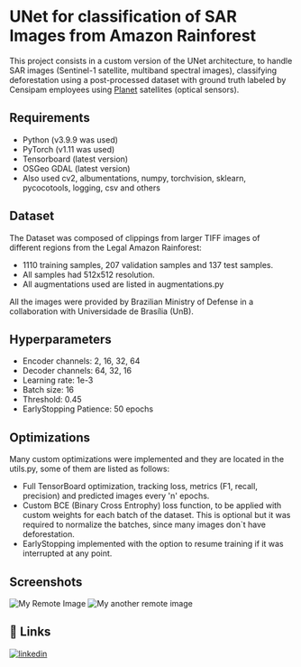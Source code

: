 
# UNet for classification of SAR Images from Amazon Rainforest

This project consists in a custom version of the UNet architecture, to handle SAR images (Sentinel-1 satellite, multiband spectral images), classifying deforestation using a post-processed dataset with ground truth labeled by Censipam employees using [Planet](https://www.planet.com)
 satellites (optical sensors).


## Requirements
- Python (v3.9.9 was used)
- PyTorch (v1.11 was used)
- Tensorboard (latest version)
- OSGeo GDAL (latest version)
- Also used cv2, albumentations, numpy, torchvision, sklearn, pycocotools, logging, csv and others
## Dataset
The Dataset was composed of clippings from larger TIFF images of different regions from the Legal Amazon Rainforest:
- 1110 training samples, 207 validation samples and 137 test samples.
- All samples had 512x512 resolution. 
- All augmentations used are listed in augmentations.py

All the images were provided by Brazilian Ministry of Defense in a collaboration with Universidade de Brasília (UnB).
## Hyperparameters
- Encoder channels: 2, 16, 32, 64
- Decoder channels: 64, 32, 16
- Learning rate: 1e-3
- Batch size: 16
- Threshold: 0.45
- EarlyStopping Patience: 50 epochs

## Optimizations

Many custom optimizations were implemented and they are located in the utils.py, some of them are listed as follows:
- Full TensorBoard optimization, tracking loss, metrics (F1, recall, precision) and predicted images every 'n' epochs.
- Custom BCE (Binary Cross Entrophy) loss function, to be applied with custom weights for each batch of the dataset. This is optional but it was required to normalize the batches, since many images don`t have deforestation.
- EarlyStopping implemented with the option to resume training if it was interrupted at any point.

## Screenshots

![My Remote Image](https://i.imgur.com/tbB7wpb.png)
![My another remote image](https://i.imgur.com/fGqEx6E.png)


## 🔗 Links

[![linkedin](https://img.shields.io/badge/linkedin-0A66C2?style=for-the-badge&logo=linkedin&logoColor=white)](https://www.linkedin.com/in/elias-queiroga/)


